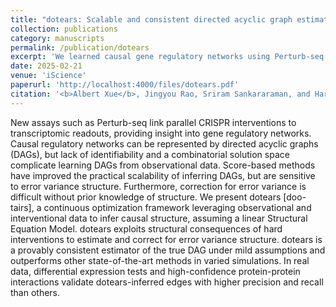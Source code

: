 ```yaml
---
title: "dotears: Scalable and consistent directed acyclic graph estimation using observational and interventional data"
collection: publications
category: manuscripts
permalink: /publication/dotears
excerpt: 'We learned causal gene regulatory networks using Perturb-seq data.'
date: 2025-02-21
venue: 'iScience'
paperurl: 'http://localhost:4000/files/dotears.pdf'
citation: '<b>Albert Xue</b>, Jingyou Rao, Sriram Sankararaman, and Harold Pimentel (2025). &quot;dotears: Scalable and consistent directed acyclic graph estimation using observational and interventional data.&quot; <i>iScience</i>, Volume 28, Issue 2, 111673. doi.org/10.1016/j.isci.2024.111673.'
---
```


New assays such as Perturb-seq link parallel CRISPR interventions to transcriptomic readouts, providing insight into gene regulatory networks. Causal regulatory networks can be represented by directed acyclic graphs (DAGs), but lack of identifiability and a combinatorial solution space complicate learning DAGs from observational data. Score-based methods have improved the practical scalability of inferring DAGs, but are sensitive to error variance structure. Furthermore, correction for error variance is difficult without prior knowledge of structure. We present dotears [doo-tairs], a continuous optimization framework leveraging observational and interventional data to infer causal structure, assuming a linear Structural Equation Model. dotears exploits structural consequences of hard interventions to estimate and correct for error variance structure. dotears is a provably consistent estimator of the true DAG under mild assumptions and outperforms other state-of-the-art methods in varied simulations. In real data, differential expression tests and high-confidence protein-protein interactions validate dotears-inferred edges with higher precision and recall than others.